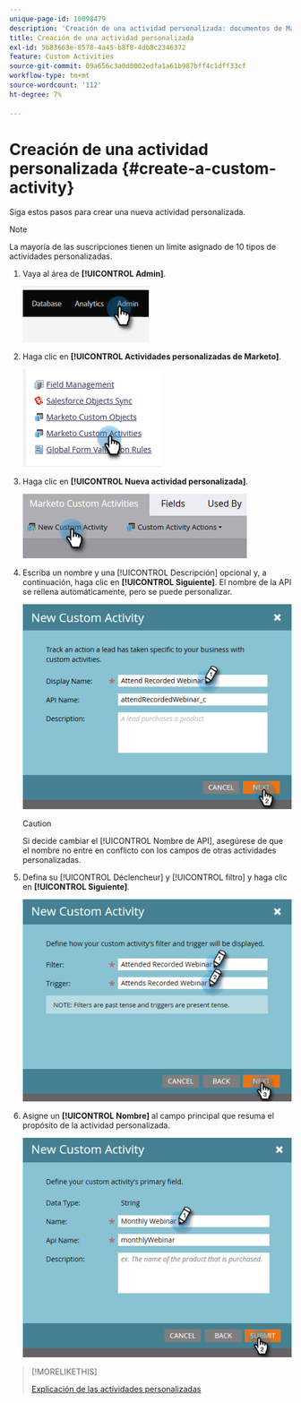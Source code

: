 ```yaml
---
unique-page-id: 10098479
description: 'Creación de una actividad personalizada: documentos de Marketo, documentación del producto'
title: Creación de una actividad personalizada
exl-id: 5b83663e-8578-4a45-b8f8-4db8c2346372
feature: Custom Activities
source-git-commit: 09a656c3a0d0002edfa1a61b987bff4c1dff33cf
workflow-type: tm+mt
source-wordcount: '112'
ht-degree: 7%

---
```


# Creación de una actividad personalizada {#create-a-custom-activity}

Siga estos pasos para crear una nueva actividad personalizada.

>[!NOTE]
>
>La mayoría de las suscripciones tienen un límite asignado de 10 tipos de actividades personalizadas.

1. Vaya al área de **[!UICONTROL Admin]**.

   ![](assets/create-a-custom-activity-1.png)

1. Haga clic en **[!UICONTROL Actividades personalizadas de Marketo]**.

   ![](assets/create-a-custom-activity-2.png)

1. Haga clic en **[!UICONTROL Nueva actividad personalizada]**.

   ![](assets/create-a-custom-activity-3.png)

1. Escriba un nombre y una [!UICONTROL Descripción] opcional y, a continuación, haga clic en **[!UICONTROL Siguiente]**. El nombre de la API se rellena automáticamente, pero se puede personalizar.

   ![](assets/create-a-custom-activity-4.png)

   >[!CAUTION]
   >
   >Si decide cambiar el [!UICONTROL Nombre de API], asegúrese de que el nombre no entre en conflicto con los campos de otras actividades personalizadas.

1. Defina su [!UICONTROL Déclencheur] y [!UICONTROL filtro] y haga clic en **[!UICONTROL Siguiente]**.

   ![](assets/create-a-custom-activity-5.png)

1. Asigne un **[!UICONTROL Nombre]** al campo principal que resuma el propósito de la actividad personalizada.

   ![](assets/create-a-custom-activity-6.png)

>[!MORELIKETHIS]
>
>[Explicación de las actividades personalizadas](/help/marketo/product-docs/administration/marketo-custom-activities/understanding-custom-activities.md)
